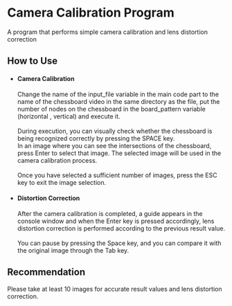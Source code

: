# Camera Calibration Program
A program that performs simple camera calibration and lens distortion correction

## How to Use
* <h4>Camera Calibration</h4>
    Change the name of the input_file variable in the main code part to the name of the chessboard video in the same directory as the file, put the number of nodes on the chessboard in the board_pattern variable (horizontal , vertical) and execute it.
    <br><br>During execution, you can visually check whether the chessboard is being recognized correctly by pressing the SPACE key.
    <br>In an image where you can see the intersections of the chessboard, press Enter to select that image. The selected image will be used in the camera calibration process.
    <br><br>Once you have selected a sufficient number of images, press the ESC key to exit the image selection.
* <h4>Distortion Correction</h4>
    After the camera calibration is completed, a guide appears in the console window and when the Enter key is pressed accordingly, lens distortion correction is performed according to the previous result value.
    <br><br>You can pause by pressing the Space key, and you can compare it with the original image through the Tab key.

## Recommendation
Please take at least 10 images for accurate result values and lens distortion correction.